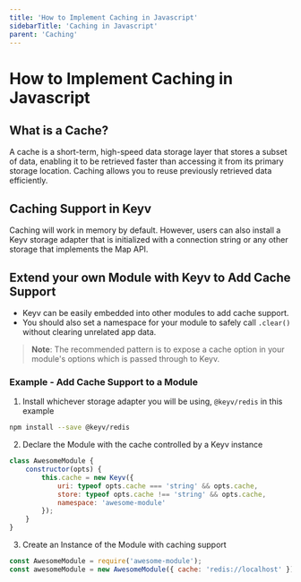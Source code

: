 ```yaml
---
title: 'How to Implement Caching in Javascript'
sidebarTitle: 'Caching in Javascript'
parent: 'Caching'
---
```


# How to Implement Caching in Javascript

## What is a Cache?
A cache is a short-term, high-speed data storage layer that stores a subset of data, enabling it to be retrieved faster than accessing it from its primary storage location. Caching allows you to reuse previously retrieved data efficiently.

## Caching Support in Keyv
Caching will work in memory by default. However, users can also install a Keyv storage adapter that is initialized with a connection string or any other storage that implements the Map API.

## Extend your own Module with Keyv to Add Cache Support
- Keyv can be easily embedded into other modules to add cache support.
- You should also set a namespace for your module to safely call `.clear()` without clearing unrelated app data.

>**Note**:
> The recommended pattern is to expose a cache option in your module's options which is passed through to Keyv.

### Example - Add Cache Support to a Module

1. Install whichever storage adapter you will be using, `@keyv/redis` in this example
```sh
npm install --save @keyv/redis
```
2. Declare the Module with the cache controlled by a Keyv instance
```js
class AwesomeModule {
	constructor(opts) {
		this.cache = new Keyv({
			uri: typeof opts.cache === 'string' && opts.cache,
			store: typeof opts.cache !== 'string' && opts.cache,
			namespace: 'awesome-module'
		});
	}
}
```

3. Create an Instance of the Module with caching support
```js
const AwesomeModule = require('awesome-module');
const awesomeModule = new AwesomeModule({ cache: 'redis://localhost' });
```
